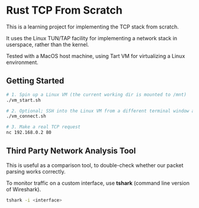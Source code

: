 # Rust TCP From Scratch

This is a learning project for implementing the TCP stack from scratch.

It uses the Linux TUN/TAP facility for implementing a network stack in userspace, rather than the kernel.

Tested with a MacOS host machine, using Tart VM for virtualizing a Linux environment.

## Getting Started

```bash
# 1. Spin up a Linux VM (the current working dir is mounted to /mnt)
./vm_start.sh

# 2. Optional; SSH into the Linux VM from a different terminal window as well
./vm_connect.sh

# 3. Make a real TCP request
nc 192.168.0.2 80
```

## Third Party Network Analysis Tool

This is useful as a comparison tool, to double-check whether our packet parsing works correctly.

To monitor traffic on a custom interface, use **tshark** (command line version of Wireshark).

```bash
tshark -i <interface>
```
